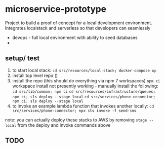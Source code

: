 # microservice-prototype

Project to build a proof of concept for a local development environment.  Integrates localstack and serverless so that developers can seamlessly 

- devops - full local environment with ability to seed databases
-

## setup/ test

1. to start local stack: `cd src/resources/local-stack; docker-compose up`
2. install top level repo ()
3. install the repo (this should do everything via npm 7 workspaces) `npm ci`
   workspace install not presently working - manually install the following:
   `cd src/lib/common; npm ci`
   `cd src/resources/infrastructure/queues; npm ci; sls deploy --stage local`
   `cd src/services/phone-connector; npm ci; sls deploy --stage local`
4. to invoke an example lambda function that invokes another locally: `cd src/services/phone-connector; npx sls invoke -f send-sms`

note: you can actually deploy these stacks to AWS by removing `stage --local` from the deploy and invoke commands above
## TODO

